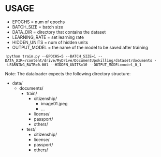 # USAGE

* EPOCHS = num of epochs
* BATCH_SIZE = batch size
* DATA_DIR = directory that contains the dataset
* LEARNING_RATE = set learning rate
* HIDDEN_UNITS = num of hidden units
* OUTPUT_MODEL = the name of the model to be saved after training


```
!python train.py --EPOCHS=5 --BATCH_SIZE=1 --DATA_DIR=/content/drive/MyDrive/DocumentUpskilling/dataset/documents --LEARNING_RATE=0.001 --HIDDEN_UNITS=10 --OUTPUT_MODEL=model_0_1
```
Note: The dataloader expects the following directory structure:
- data/
  - documents/
    - train/
      - citizenship/
        - image01.jpeg
        - ...
      - license/
      - passport/
      - others/
    - test/
      - citizenship/
      - license/
      - passport/
      - others/


